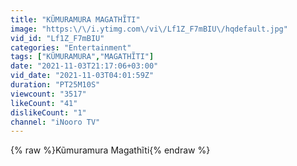 ```yaml
---
title: "KŨMURAMURA MAGATHĨTI"
image: "https:\/\/i.ytimg.com\/vi\/Lf1Z_F7mBIU\/hqdefault.jpg"
vid_id: "Lf1Z_F7mBIU"
categories: "Entertainment"
tags: ["KŨMURAMURA","MAGATHĨTI"]
date: "2021-11-03T21:17:06+03:00"
vid_date: "2021-11-03T04:01:59Z"
duration: "PT25M10S"
viewcount: "3517"
likeCount: "41"
dislikeCount: "1"
channel: "iNooro TV"
---
```

{% raw %}Kũmuramura Magathĩti{% endraw %}
